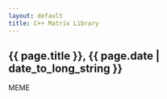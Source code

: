 ```yaml
---
layout: default
title: C++ Matrix Library
---
```


## {{ page.title }}, {{ page.date | date_to_long_string }}

MEME